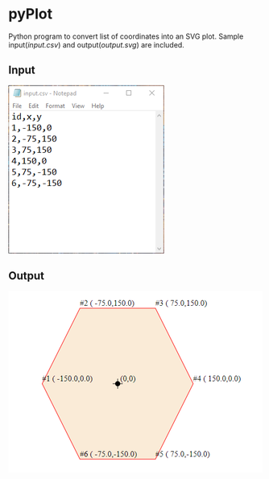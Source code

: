 # pyPlot

Python program to convert list of coordinates into an SVG plot.
Sample input(*input.csv*) and output(*output.svg*) are included.

## Input

![image1](./screenshots/1.png?raw=true)

## Output

![image2](./screenshots/2.png?raw=true)
